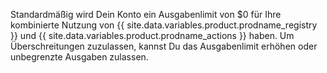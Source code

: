 Standardmäßig wird Dein Konto ein Ausgabenlimit von $0 für Ihre kombinierte Nutzung von {{ site.data.variables.product.prodname_registry }} und {{ site.data.variables.product.prodname_actions }} haben. Um Überschreitungen zuzulassen, kannst Du das Ausgabenlimit erhöhen oder unbegrenzte Ausgaben zulassen.
